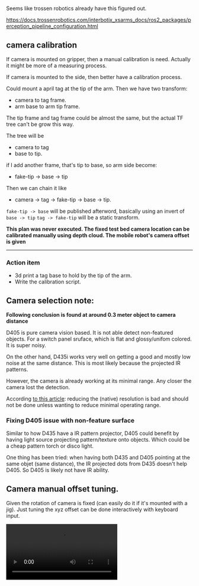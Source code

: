 
# 
Seems like trossen robotics already have this figured out. 

https://docs.trossenrobotics.com/interbotix_xsarms_docs/ros2_packages/perception_pipeline_configuration.html

## camera calibration

If camera is mounted on gripper, then a manual calibration is need. Actually it might be more of a measuring process. 

If camera is mounted to the side, then better have a calibration process.

Could mount a april tag at the tip of the arm. Then we have two transform: 
* camera to tag frame.
* arm base to arm tip frame. 

The tip frame and tag frame could be almost the same, but the actual TF tree can't be grow this way.

The tree will be 
* camera to tag
* base to tip.

if I add another frame, that's tip to base, so arm side become: 
* fake-tip -> base -> tip 

Then we can chain it like 
* camera -> tag -> fake-tip -> base -> tip. 

`fake-tip -> base` will be published afterword, basically using an invert of `base -> tip`
`tag -> fake-tip` will be a static transform.

**This plan was never executed. The fixed test bed camera location can be calibrated manually using depth cloud. The mobile robot's camera offset is given**

---
### Action item 

* 3d print a tag base to hold by the tip of the arm. 
* Write the calibration script.

## Camera selection note:

**Following conclusion is found at around 0.3 meter object to camera distance**

D405 is pure camera vision based. It is not able detect non-featured objects. For a switch panel sruface, which is flat and glossy/unifom colored. It is super noisy. 

On the other hand, D435i works very well on getting a good and mostly low noise at the same distance. This is most likely because the projected IR patterns.

However, the camera is already working at its minimal range. Any closer the camera lost the detection. 

According [to this article](https://dev.intelrealsense.com/docs/tuning-depth-cameras-for-best-performance): reducing the (native) resolution is bad and should not be done unless wanting to reduce minimal operating range.

### Fixing D405 issue with non-feature surface 

Similar to how D435 have a IR pattern projector, D405 could benefit by having light source projecting pattern/texture onto objects. Which could be a cheap pattern torch or disco light. 

One thing has been tried: when having both D435 and D405 pointing at the same objet (same distance), the IR projected dots from D435 doesn't help D405. So D405 is likely not have IR ability.

## Camera manual offset tuning. 

Given the rotation of camera is fixed (can easily do it if it's mounted with a jig). Just tuning the xyz offset can be done interactively with keyboard input.

![example tuning process](medias/Vision/camer_robot_tf_manual_offset.mp4)